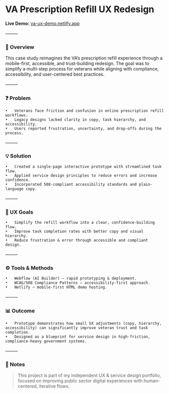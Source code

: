 # VA Prescription Refill UX Redesign

**Live Demo:** [va-ux-demo.netlify.app](https://va-ux-demo.netlify.app)

⸻

### 📌 Overview

This case study reimagines the VA’s prescription refill experience through a mobile-first, accessible, and trust-building redesign.
The goal was to simplify a multi-step process for veterans while aligning with compliance, accessibility, and user-centered best practices.

⸻

### ❓ Problem
	•	Veterans face friction and confusion in online prescription refill workflows.
	•	Legacy designs lacked clarity in copy, task hierarchy, and accessibility.
	•	Users reported frustration, uncertainty, and drop-offs during the process.

⸻

### 💡 Solution
	•	Created a single-page interactive prototype with streamlined task flow.
	•	Applied service design principles to reduce errors and increase confidence.
	•	Incorporated 508-compliant accessibility standards and plain-language copy.

⸻

### 🎯 UX Goals
	•	Simplify the refill workflow into a clear, confidence-building flow.
	•	Improve task completion rates with better copy and visual hierarchy.
	•	Reduce frustration & error through accessible and compliant design.

⸻

### ⚙️ Tools & Methods
	•	Webflow (AI Builder) – rapid prototyping & deployment.
	•	WCAG/508 Compliance Patterns – accessibility-first approach.
	•	Netlify – mobile-first HTML demo hosting.

⸻

### 📊 Outcome
	•	Prototype demonstrates how small UX adjustments (copy, hierarchy, accessibility) can significantly improve veteran trust and task completion.
	•	Designed as a blueprint for service design in high-friction, compliance-heavy government systems.

⸻

### 📝 Notes

> This project is part of my independent UX & service design portfolio, focused on improving public sector digital experiences with human-centered, iterative flows.
